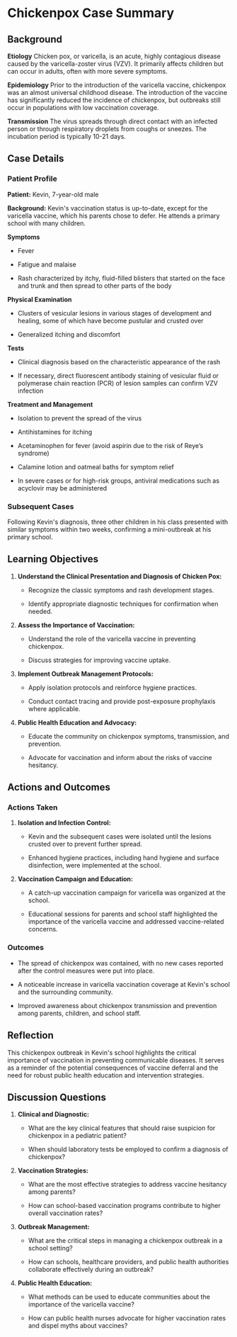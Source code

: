# Chickenpox Case Summary

## Background

**Etiology**
Chicken pox, or varicella, is an acute, highly contagious disease caused by the varicella-zoster virus (VZV). It primarily affects children but can occur in adults, often with more severe symptoms.

**Epidemiology**
Prior to the introduction of the varicella vaccine, chickenpox was an almost universal childhood disease. The introduction of the vaccine has significantly reduced the incidence of chickenpox, but outbreaks still occur in populations with low vaccination coverage.

**Transmission**
The virus spreads through direct contact with an infected person or through respiratory droplets from coughs or sneezes. The incubation period is typically 10-21 days.

## Case Details

### Patient Profile

**Patient:** Kevin, 7-year-old male  

**Background:** Kevin's vaccination status is up-to-date, except for the varicella vaccine, which his parents chose to defer. He attends a primary school with many children.

**Symptoms**

- Fever

- Fatigue and malaise

- Rash characterized by itchy, fluid-filled blisters that started on the face and trunk and then spread to other parts of the body

**Physical Examination**

- Clusters of vesicular lesions in various stages of development and healing, some of which have become pustular and crusted over

- Generalized itching and discomfort

**Tests**

- Clinical diagnosis based on the characteristic appearance of the rash

- If necessary, direct fluorescent antibody staining of vesicular fluid or polymerase chain reaction (PCR) of lesion samples can confirm VZV infection

**Treatment and Management**

- Isolation to prevent the spread of the virus

- Antihistamines for itching

- Acetaminophen for fever (avoid aspirin due to the risk of Reye’s syndrome)

- Calamine lotion and oatmeal baths for symptom relief

- In severe cases or for high-risk groups, antiviral medications such as acyclovir may be administered

### Subsequent Cases

Following Kevin's diagnosis, three other children in his class presented with similar symptoms within two weeks, confirming a mini-outbreak at his primary school.

## Learning Objectives

1. **Understand the Clinical Presentation and Diagnosis of Chicken Pox:**

   - Recognize the classic symptoms and rash development stages.

   - Identify appropriate diagnostic techniques for confirmation when needed.

2. **Assess the Importance of Vaccination:**

   - Understand the role of the varicella vaccine in preventing chickenpox.

   - Discuss strategies for improving vaccine uptake.

3. **Implement Outbreak Management Protocols:**

   - Apply isolation protocols and reinforce hygiene practices.

   - Conduct contact tracing and provide post-exposure prophylaxis where applicable.

4. **Public Health Education and Advocacy:**

   - Educate the community on chickenpox symptoms, transmission, and prevention.

   - Advocate for vaccination and inform about the risks of vaccine hesitancy.

## Actions and Outcomes

### Actions Taken
1. **Isolation and Infection Control:**

   - Kevin and the subsequent cases were isolated until the lesions crusted over to prevent further spread.

   - Enhanced hygiene practices, including hand hygiene and surface disinfection, were implemented at the school.

2. **Vaccination Campaign and Education:**

   - A catch-up vaccination campaign for varicella was organized at the school.

   - Educational sessions for parents and school staff highlighted the importance of the varicella vaccine and addressed vaccine-related concerns.

### Outcomes

- The spread of chickenpox was contained, with no new cases reported after the control measures were put into place.

- A noticeable increase in varicella vaccination coverage at Kevin's school and the surrounding community.

- Improved awareness about chickenpox transmission and prevention among parents, children, and school staff.

## Reflection

This chickenpox outbreak in Kevin's school highlights the critical importance of vaccination in preventing communicable diseases. It serves as a reminder of the potential consequences of vaccine deferral and the need for robust public health education and intervention strategies.

## Discussion Questions

1. **Clinical and Diagnostic:**

   - What are the key clinical features that should raise suspicion for chickenpox in a pediatric patient?

   - When should laboratory tests be employed to confirm a diagnosis of chickenpox?

2. **Vaccination Strategies:**

   - What are the most effective strategies to address vaccine hesitancy among parents?

   - How can school-based vaccination programs contribute to higher overall vaccination rates?

3. **Outbreak Management:**

   - What are the critical steps in managing a chickenpox outbreak in a school setting?

   - How can schools, healthcare providers, and public health authorities collaborate effectively during an outbreak?

4. **Public Health Education:**

   - What methods can be used to educate communities about the importance of the varicella vaccine?

   - How can public health nurses advocate for higher vaccination rates and dispel myths about vaccines?